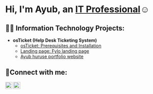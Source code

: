 <h1>Hi, I'm Ayub, an <a href="https://www.linkedin.com/in/ayub-huruse-725b75214/">IT Professional</a>☺</h1>

<h2>👨‍💻 Information Technology Projects:</h2>

- <b>osTicket (Help Desk Ticketing System)</b>
  - [osTicket: Prerequisites and Installation](https://github.com/ayubhuruse1/osTicket---Prerequisites-and-Installation)
  - [Landing page: Fylo landing page](https://github.com/ayubhuruse1/Fylo-landing-page)
  - [Ayub huruse portfolio website](https://github.com/ayubhuruse1/huruse-portfolio)


<h2>🤳Connect with me:</h2>

[<img align="left" alt="Josh | LinkedIn" width="22px" src="https://cdn.jsdelivr.net/npm/simple-icons@v3/icons/linkedin.svg" />][linkedin]
[<img align="left" alt="Josh | Instagram" width="22px" src="https://cdn.jsdelivr.net/npm/simple-icons@v3/icons/instagram.svg" />][instagram]


[instagram]: https://www.instagram.com/ayo_capalot21
[linkedin]: https://linkedin.com/in/Ayub-huruse
